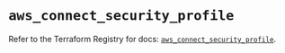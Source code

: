 # `aws_connect_security_profile`

Refer to the Terraform Registry for docs: [`aws_connect_security_profile`](https://registry.terraform.io/providers/hashicorp/aws/6.2.0/docs/resources/connect_security_profile).
